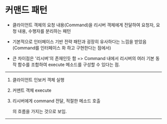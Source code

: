 # 커맨드 패턴

- 클라이언트 객체의 요청 내용(Command)을 리시버 객체에게 전달하여 요청자, 요청 내용, 수행자를 분리하는 패턴

- 기본적으로 인터페이스 기반 전략 패턴과 굉장히 유사하다는 느낌을 받았음 (Command를 인터페이스 화 하고 구현한다는 점에서)
- 큰 차이점은 '리시버'의 존재인듯 함 => Command 내에서 리시버의 여러 기본 동작 함수를 조합하여 execute 메소드를 구성할 수 있다는 점.

---

1. 클라이언트  인보커 객체 실행 
2. 커맨트 객체 execute 
3. 리시버에게 command 전달, 적절한 메소드 호출

    의 흐름을 가지는 것으로 보임.


---


